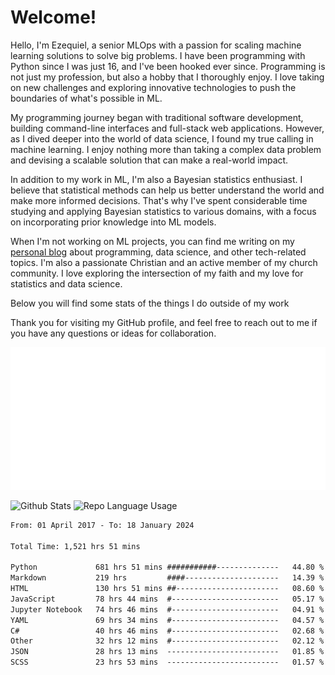 # Welcome!

Hello, I'm Ezequiel, a senior MLOps with a passion for scaling machine learning solutions to solve big problems. I have been programming with Python since I was just 16, and I've been hooked ever since. Programming is not just my profession, but also a hobby that I thoroughly enjoy. I love taking on new challenges and exploring innovative technologies to push the boundaries of what's possible in ML.

My programming journey began with traditional software development, building command-line interfaces and full-stack web applications. However, as I dived deeper into the world of data science, I found my true calling in machine learning. I enjoy nothing more than taking a complex data problem and devising a scalable solution that can make a real-world impact.

In addition to my work in ML, I'm also a Bayesian statistics enthusiast. I believe that statistical methods can help us better understand the world and make more informed decisions. That's why I've spent considerable time studying and applying Bayesian statistics to various domains, with a focus on incorporating prior knowledge into ML models.

When I'm not working on ML projects, you can find me writing on my [personal blog](https://elc.github.io) about programming, data science, and other tech-related topics. I'm also a passionate Christian and an active member of my church community. I love exploring the intersection of my faith and my love for statistics and data science.

Below you will find some stats of the things I do outside of my work

Thank you for visiting my GitHub profile, and feel free to reach out to me if you have any questions or ideas for collaboration.

![RSS Feed](metrics.plugin.rss.svg)

![Github Stats](https://github-readme-stats.vercel.app/api?username=elc&show_icons=true&theme=gruvbox&border_radius=20&include_all_commits=true&count_private=true&card_width=450) ![Repo Language Usage](https://github-readme-stats.vercel.app/api/top-langs?username=elc&show_icons=true&theme=gruvbox&border_radius=20&include_all_commits=true&count_private=true&layout=compact&langs_count=5&card_width=400)


<!--START_SECTION:waka-->

```txt
From: 01 April 2017 - To: 18 January 2024

Total Time: 1,521 hrs 51 mins

Python             681 hrs 51 mins ###########--------------   44.80 %
Markdown           219 hrs         ####---------------------   14.39 %
HTML               130 hrs 51 mins ##-----------------------   08.60 %
JavaScript         78 hrs 44 mins  #------------------------   05.17 %
Jupyter Notebook   74 hrs 46 mins  #------------------------   04.91 %
YAML               69 hrs 34 mins  #------------------------   04.57 %
C#                 40 hrs 46 mins  #------------------------   02.68 %
Other              32 hrs 12 mins  #------------------------   02.12 %
JSON               28 hrs 13 mins  -------------------------   01.85 %
SCSS               23 hrs 53 mins  -------------------------   01.57 %
```

<!--END_SECTION:waka-->
